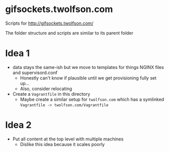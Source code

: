 # gifsockets.twolfson.com
Scripts for <http://gifsockets.twolfson.com/>

The folder structure and scripts are similar to its parent folder

# Idea 1
- data stays the same-ish but we move to templates for things NGINX files and supervisord.conf
    - Honestly can't know if plausible until we get provisioning fully set up...
    - Also, consider relocating
- Create a `Vagrantfile` in this directory
    - Maybe create a similar setup for `twolfson.com` which has a symlinked `Vagrantfile -> twolfson.com/Vagrantfile`

# Idea 2
- Put all content at the top level with multiple machines
    - Dislike this idea because it scales poorly
